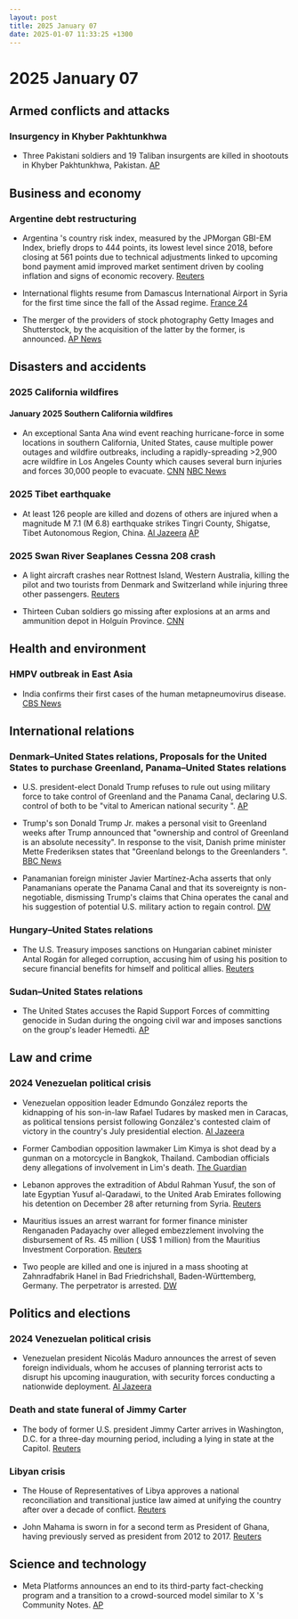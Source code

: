 ```yaml
---
layout: post
title: 2025 January 07
date: 2025-01-07 11:33:25 +1300
---
```


# 2025 January 07

## Armed conflicts and attacks

### Insurgency in Khyber Pakhtunkhwa

- Three Pakistani soldiers and 19 Taliban insurgents are killed in shootouts in Khyber Pakhtunkhwa, Pakistan. [AP](https://apnews.com/article/pakistan-shootouts-soldiers-militants-killed-northwest-541ad3bf572096f0e6c3578987dfad67)

## Business and economy

### Argentine debt restructuring

- Argentina 's country risk index, measured by the JPMorgan GBI-EM Index, briefly drops to 444 points, its lowest level since 2018, before closing at 561 points due to technical adjustments linked to upcoming bond payment amid improved market sentiment driven by cooling inflation and signs of economic recovery. [Reuters](https://www.reuters.com/world/americas/argentina-country-risk-plummets-lowest-level-since-may-2018-2025-01-07/)

- International flights resume from Damascus International Airport in Syria for the first time since the fall of the Assad regime. [France 24](https://www.france24.com/en/live-news/20250107-international-flights-resume-at-damascus-airport)

- The merger of the providers of stock photography Getty Images and Shutterstock, by the acquisition of the latter by the former, is announced. [AP News](https://apnews.com/article/shutterstock-getty-images-e883ef74736e016315417c758ab17093)

## Disasters and accidents

### 2025 California wildfires

#### January 2025 Southern California wildfires

- An exceptional Santa Ana wind event reaching hurricane-force in some locations in southern California, United States, cause multiple power outages and wildfire outbreaks, including a rapidly-spreading >2,900 acre wildfire in Los Angeles County which causes several burn injuries and forces 30,000 people to evacuate. [CNN](https://www.cnn.com/2025/01/07/weather/california-windstorm-fire-los-angeles-climate/index.html) [NBC News](https://www.nbcnews.com/weather/wildfires/live-blog/live-updates-pacific-palisades-wildfire-rapidly-grows-california-rcna186685)

### 2025 Tibet earthquake

- At least 126 people are killed and dozens of others are injured when a magnitude M 7.1 (M 6.8) earthquake strikes Tingri County, Shigatse, Tibet Autonomous Region, China. [Al Jazeera](https://www.aljazeera.com/news/2025/1/7/earthquake-hits-tibets-shigatse-city-tremors-felt-in-nepals-kathmandu) [AP](https://apnews.com/article/china-nepal-tibet-earthquake-himalayas-ca21bd4848209370b9eebcaf107208df)

### 2025 Swan River Seaplanes Cessna 208 crash

- A light aircraft crashes near Rottnest Island, Western Australia, killing the pilot and two tourists from Denmark and Switzerland while injuring three other passengers. [Reuters](https://www.reuters.com/world/asia-pacific/swiss-danish-tourists-among-three-dead-australian-plane-crash-2025-01-08/)

- Thirteen Cuban soldiers go missing after explosions at an arms and ammunition depot in Holguín Province. [CNN](https://edition.cnn.com/2025/01/08/americas/cuban-soldiers-missing-explosion-ammo-depot-intl-hnk/index.html)

## Health and environment

### HMPV outbreak in East Asia

- India confirms their first cases of the human metapneumovirus disease. [CBS News](https://www.cbsnews.com/news/hmpv-human-metapneumovirus-india-cases-confirmed-symptoms/)

## International relations

### Denmark–United States relations, Proposals for the United States to purchase Greenland, Panama–United States relations

- U.S. president-elect Donald Trump refuses to rule out using military force to take control of Greenland and the Panama Canal, declaring U.S. control of both to be "vital to American national security ". [AP](https://apnews.com/article/trump-biden-offshore-drilling-gulf-of-america-fa66f8d072eb39c00a8128a8941ede75)

- Trump's son Donald Trump Jr. makes a personal visit to Greenland weeks after Trump announced that "ownership and control of Greenland is an absolute necessity". In response to the visit, Danish prime minister Mette Frederiksen states that "Greenland belongs to the Greenlanders ". [BBC News](https://www.bbc.com/news/articles/c5yv10knyd9o)

- Panamanian foreign minister Javier Martínez-Acha asserts that only Panamanians operate the Panama Canal and that its sovereignty is non-negotiable, dismissing Trump's claims that China operates the canal and his suggestion of potential U.S. military action to regain control. [DW](https://www.dw.com/en/panama-tells-trump-canal-sovereignty-is-non-negotiable/a-71243119)

### Hungary–United States relations

- The U.S. Treasury imposes sanctions on Hungarian cabinet minister Antal Rogán for alleged corruption, accusing him of using his position to secure financial benefits for himself and political allies. [Reuters](https://www.reuters.com/world/us-imposes-sanctions-senior-hungarian-official-suspected-corruption-2025-01-07/)

### Sudan–United States relations

- The United States accuses the Rapid Support Forces of committing genocide in Sudan during the ongoing civil war and imposes sanctions on the group's leader Hemedti. [AP](https://apnews.com/article/biden-sudan-genocide-7a0d20f857af3fd428750cf2dfd231ae)

## Law and crime

### 2024 Venezuelan political crisis

- Venezuelan opposition leader Edmundo González reports the kidnapping of his son-in-law Rafael Tudares by masked men in Caracas, as political tensions persist following González's contested claim of victory in the country's July presidential election. [Al Jazeera](https://www.aljazeera.com/news/2025/1/7/venezuelan-opposition-candidate-claims-son-in-law-has-been-kidnapped)

- Former Cambodian opposition lawmaker Lim Kimya is shot dead by a gunman on a motorcycle in Bangkok, Thailand. Cambodian officials deny allegations of involvement in Lim's death. [The Guardian](https://www.theguardian.com/world/2025/jan/08/former-cambodian-opposition-politician-shot-dead-in-bangkok-reports)

- Lebanon approves the extradition of Abdul Rahman Yusuf, the son of late Egyptian Yusuf al-Qaradawi, to the United Arab Emirates following his detention on December 28 after returning from Syria. [Reuters](https://www.reuters.com/world/middle-east/lebanon-extradite-son-late-senior-muslim-cleric-al-qaradawi-uae-pms-office-says-2025-01-07/)

- Mauritius issues an arrest warrant for former finance minister Renganaden Padayachy over alleged embezzlement involving the disbursement of Rs. 45 million ( US$ 1 million) from the Mauritius Investment Corporation. [Reuters](https://www.reuters.com/world/africa/mauritius-issues-arrest-order-against-former-finance-minister-local-newspaper-2025-01-07/)

- Two people are killed and one is injured in a mass shooting at Zahnradfabrik Hanel in Bad Friedrichshall, Baden-Württemberg, Germany. The perpetrator is arrested. [DW](https://www.dw.com/en/germany-two-dead-after-shooting-in-baden-w%C3%BCrttemberg/a-71242451)

## Politics and elections

### 2024 Venezuelan political crisis

- Venezuelan president Nicolás Maduro announces the arrest of seven foreign individuals, whom he accuses of planning terrorist acts to disrupt his upcoming inauguration, with security forces conducting a nationwide deployment. [Al Jazeera](https://www.aljazeera.com/news/2025/1/8/venezuelas-maduro-says-us-nationals-among-group-of-mercenaries-detained)

### Death and state funeral of Jimmy Carter

- The body of former U.S. president Jimmy Carter arrives in Washington, D.C. for a three-day mourning period, including a lying in state at the Capitol. [Reuters](https://www.reuters.com/world/us/jimmy-carter-lie-state-us-capitol-before-funeral-2025-01-07/)

### Libyan crisis

- The House of Representatives of Libya approves a national reconciliation and transitional justice law aimed at unifying the country after over a decade of conflict. [Reuters](https://www.reuters.com/world/africa/libyas-eastern-parliament-approves-transitional-justice-law-unity-move-mps-say-2025-01-08/)

- John Mahama is sworn in for a second term as President of Ghana, having previously served as president from 2012 to 2017. [Reuters](https://www.reuters.com/world/africa/ghanas-mahama-returns-president-facing-old-problems-2025-01-07/)

## Science and technology

- Meta Platforms announces an end to its third-party fact-checking program and a transition to a crowd-sourced model similar to X 's Community Notes. [AP](https://apnews.com/article/meta-facts-trump-musk-community-notes-413b8495939a058ff2d25fd23f2e0f43)